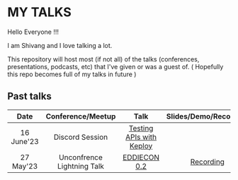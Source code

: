 # MY TALKS

Hello Everyone !!!

I am Shivang and I love talking a lot.
 
This repository will host most (if not all) of the talks (conferences, presentations, podcasts, etc) that I've given or was a guest of. ( Hopefully this repo becomes full of my talks in future )


## Past talks
 
Date|Conference/Meetup|Talk|Slides/Demo/Recording
:---------:|:---------------:|:--:|:--------------------:
16 June'23 | Discord Session | [Testing APIs with Keploy](https://twitter.com/shivv_twt/status/1669379245976453125)
27 May'23 | Unconfrence Lightning Talk | [EDDIECON 0.2](https://www.eddiehub.org/eddiecon-02?r_done=1) | [Recording](https://www.youtube.com/watch?v=7oeW7UPR5aw)
